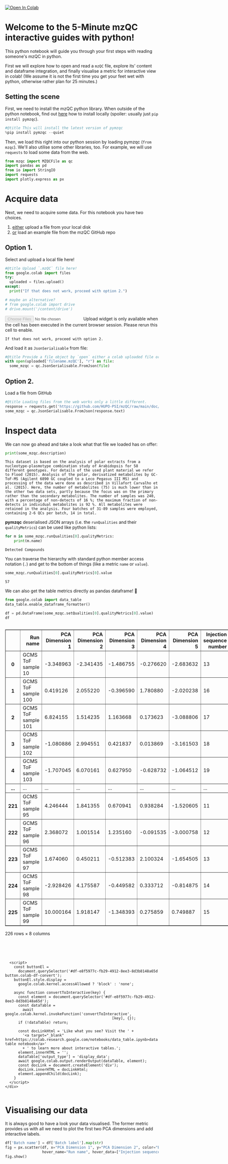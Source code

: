 [![Open In Colab](https://colab.research.google.com/assets/colab-badge.svg)](https://colab.research.google.com/github/MS-Quality-hub/pymzqc/blob/v1.0.0rc1/jupyter/colab/read_in_5_minutes.ipynb)

# Welcome to the 5-Minute mzQC interactive guides with python!
This python notebook will guide you through your first steps with reading someone's mzQC in python. 

First we will explore how to open and read a `mzQC` file, explore its' content and dataframe integration, and finally visualise a metric for interactive view in colab! (We assume it is not the first time you get your feet wet with python, otherwise rather plan for 25 minutes.)

## Setting the scene
First, we need to install the mzQC python library. When outside of the python notebook, find out [here](https://github.com/MS-Quality-hub/pymzqc) how to install locally (spoiler: usually just `pip install pymzqc`).


```python
#@title This will install the latest version of pymzqc
%pip install pymzqc --quiet
```

Then, we load this right into our python session by loading pymzqc (`from mzqc`). We'll also utilise some other libraries, too.
For example, we will use `requests` to load some data from the web. 



```python
from mzqc import MZQCFile as qc
import pandas as pd
from io import StringIO
import requests
import plotly.express as px
```

# Acquire data
Next, we need to acquire some data.
For this notebook you have two choices.
1. [either](#local-file-cell-id) upload a file from your local disk
2. [or](#github-file-cell-id) load an example file from the mzQC GitHub repo

<a name="local-file-cell-id"></a>
## Option 1.
Select and upload a local file here!


```python
#@title Upload `.mzQC` file here!
from google.colab import files
try:
  uploaded = files.upload()
except:
  print("If that does not work, proceed with option 2.")

# maybe an alternative?
# from google.colab import drive
# drive.mount('/content/drive')
```



<input type="file" id="files-ea0849e7-b72e-4e97-a3a1-ebddc4907a7a" name="files[]" multiple disabled
   style="border:none" />
<output id="result-ea0849e7-b72e-4e97-a3a1-ebddc4907a7a">
 Upload widget is only available when the cell has been executed in the
 current browser session. Please rerun this cell to enable.
 </output>
 <script src="/nbextensions/google.colab/files.js"></script> 


    If that does not work, proceed with option 2.


And load it as `JsonSerialisable` from file:


```python
#@title Provide a file object by `open` either a colab uploaded file or a file path if you are using this notebook locally.
with open(uploaded['filename.mzQC'], "r") as file:
  some_mzqc = qc.JsonSerialisable.FromJson(file)
```

<a name="github-file-cell-id"></a>
## Option 2.
Load a file from GitHub


```python
#@title Loading files from the web works only a little different.
response = requests.get('https://github.com/HUPO-PSI/mzQC/raw/main/doc/examples/metabo-batches.mzQC')
some_mzqc = qc.JsonSerialisable.FromJson(response.text)
```

# Inspect data
We can now go ahead and take a look what that file we loaded has on offer:


```python
print(some_mzqc.description)
```

    This dataset is based on the analysis of polar extracts from a nucleotype-plasmotype combination study of Arabidopsis for 58 different genotypes. For details of the used plant material we refer to Flood (2015). Analysis of the polar, derivatized metabolites by GC-ToF-MS (Agilent 6890 GC coupled to a Leco Pegasus III MS) and processing of the data were done as described in Villafort Carvalho et al. (2015). Here, the number of metabolites (75) is much lower than in the other two data sets, partly because the focus was on the primary rather than the secondary metabolites. The number of samples was 240, with a percentage of non-detects of 16 %; the maximum fraction of non-detects in individual metabolites is 92 %. All metabolites were retained in the analysis. Four batches of 31-89 samples were employed, containing 2-6 QCs per batch, 14 in total.


**pymzqc** deserialised JSON arrays (i.e. the `runQualities` and their `qualityMetrics`) can be used like python lists:


```python
for m in some_mzqc.runQualities[0].qualityMetrics:
    print(m.name)
```

    Detected Compounds


You can traverse the hierarchy with standard python member access notation (`.`) and get to the bottom of things (like a metric `name` or `value`).


```python
some_mzqc.runQualities[0].qualityMetrics[0].value

```




    57



We can also get the table metrics directly as pandas dataframe! 🤯


```python
from google.colab import data_table
data_table.enable_dataframe_formatter()

df = pd.DataFrame(some_mzqc.setQualities[0].qualityMetrics[0].value)
df
```





  <div id="df-e8f5977c-fb29-4912-8ee3-8d3b8148a65d">
    <div class="colab-df-container">
      <div>
<style scoped>
    .dataframe tbody tr th:only-of-type {
        vertical-align: middle;
    }

    .dataframe tbody tr th {
        vertical-align: top;
    }

    .dataframe thead th {
        text-align: right;
    }
</style>
<table border="1" class="dataframe">
  <thead>
    <tr style="text-align: right;">
      <th></th>
      <th>Run name</th>
      <th>PCA Dimension 1</th>
      <th>PCA Dimension 2</th>
      <th>PCA Dimension 3</th>
      <th>PCA Dimension 4</th>
      <th>PCA Dimension 5</th>
      <th>Injection sequence number</th>
      <th>Batch label</th>
    </tr>
  </thead>
  <tbody>
    <tr>
      <th>0</th>
      <td>GCMS ToF sample 10</td>
      <td>-3.348963</td>
      <td>-2.341435</td>
      <td>-1.486755</td>
      <td>-0.276620</td>
      <td>-2.683632</td>
      <td>13</td>
      <td>4</td>
    </tr>
    <tr>
      <th>1</th>
      <td>GCMS ToF sample 100</td>
      <td>0.419126</td>
      <td>2.055220</td>
      <td>-0.396590</td>
      <td>1.780880</td>
      <td>-2.020238</td>
      <td>16</td>
      <td>7</td>
    </tr>
    <tr>
      <th>2</th>
      <td>GCMS ToF sample 101</td>
      <td>6.824155</td>
      <td>1.514235</td>
      <td>1.163668</td>
      <td>0.173623</td>
      <td>-3.088806</td>
      <td>17</td>
      <td>7</td>
    </tr>
    <tr>
      <th>3</th>
      <td>GCMS ToF sample 102</td>
      <td>-1.080886</td>
      <td>2.994551</td>
      <td>0.421837</td>
      <td>0.013869</td>
      <td>-3.161503</td>
      <td>18</td>
      <td>7</td>
    </tr>
    <tr>
      <th>4</th>
      <td>GCMS ToF sample 103</td>
      <td>-1.707045</td>
      <td>6.070161</td>
      <td>0.627950</td>
      <td>-0.628732</td>
      <td>-1.064512</td>
      <td>19</td>
      <td>7</td>
    </tr>
    <tr>
      <th>...</th>
      <td>...</td>
      <td>...</td>
      <td>...</td>
      <td>...</td>
      <td>...</td>
      <td>...</td>
      <td>...</td>
      <td>...</td>
    </tr>
    <tr>
      <th>221</th>
      <td>GCMS ToF sample 95</td>
      <td>4.246444</td>
      <td>1.841355</td>
      <td>0.670941</td>
      <td>0.938284</td>
      <td>-1.520605</td>
      <td>11</td>
      <td>7</td>
    </tr>
    <tr>
      <th>222</th>
      <td>GCMS ToF sample 96</td>
      <td>2.368072</td>
      <td>1.001514</td>
      <td>1.235160</td>
      <td>-0.091535</td>
      <td>-3.000758</td>
      <td>12</td>
      <td>7</td>
    </tr>
    <tr>
      <th>223</th>
      <td>GCMS ToF sample 97</td>
      <td>1.674060</td>
      <td>0.450211</td>
      <td>-0.512383</td>
      <td>2.100324</td>
      <td>-1.654505</td>
      <td>13</td>
      <td>7</td>
    </tr>
    <tr>
      <th>224</th>
      <td>GCMS ToF sample 98</td>
      <td>-2.928426</td>
      <td>4.175587</td>
      <td>-0.449582</td>
      <td>0.333712</td>
      <td>-0.814875</td>
      <td>14</td>
      <td>7</td>
    </tr>
    <tr>
      <th>225</th>
      <td>GCMS ToF sample 99</td>
      <td>10.000164</td>
      <td>1.918147</td>
      <td>-1.348393</td>
      <td>0.275859</td>
      <td>0.749887</td>
      <td>15</td>
      <td>7</td>
    </tr>
  </tbody>
</table>
<p>226 rows × 8 columns</p>
</div>
      <button class="colab-df-convert" onclick="convertToInteractive('df-e8f5977c-fb29-4912-8ee3-8d3b8148a65d')"
              title="Convert this dataframe to an interactive table."
              style="display:none;">

  <svg xmlns="http://www.w3.org/2000/svg" height="24px"viewBox="0 0 24 24"
       width="24px">
    <path d="M0 0h24v24H0V0z" fill="none"/>
    <path d="M18.56 5.44l.94 2.06.94-2.06 2.06-.94-2.06-.94-.94-2.06-.94 2.06-2.06.94zm-11 1L8.5 8.5l.94-2.06 2.06-.94-2.06-.94L8.5 2.5l-.94 2.06-2.06.94zm10 10l.94 2.06.94-2.06 2.06-.94-2.06-.94-.94-2.06-.94 2.06-2.06.94z"/><path d="M17.41 7.96l-1.37-1.37c-.4-.4-.92-.59-1.43-.59-.52 0-1.04.2-1.43.59L10.3 9.45l-7.72 7.72c-.78.78-.78 2.05 0 2.83L4 21.41c.39.39.9.59 1.41.59.51 0 1.02-.2 1.41-.59l7.78-7.78 2.81-2.81c.8-.78.8-2.07 0-2.86zM5.41 20L4 18.59l7.72-7.72 1.47 1.35L5.41 20z"/>
  </svg>
      </button>

  <style>
    .colab-df-container {
      display:flex;
      flex-wrap:wrap;
      gap: 12px;
    }

    .colab-df-convert {
      background-color: #E8F0FE;
      border: none;
      border-radius: 50%;
      cursor: pointer;
      display: none;
      fill: #1967D2;
      height: 32px;
      padding: 0 0 0 0;
      width: 32px;
    }

    .colab-df-convert:hover {
      background-color: #E2EBFA;
      box-shadow: 0px 1px 2px rgba(60, 64, 67, 0.3), 0px 1px 3px 1px rgba(60, 64, 67, 0.15);
      fill: #174EA6;
    }

    [theme=dark] .colab-df-convert {
      background-color: #3B4455;
      fill: #D2E3FC;
    }

    [theme=dark] .colab-df-convert:hover {
      background-color: #434B5C;
      box-shadow: 0px 1px 3px 1px rgba(0, 0, 0, 0.15);
      filter: drop-shadow(0px 1px 2px rgba(0, 0, 0, 0.3));
      fill: #FFFFFF;
    }
  </style>

      <script>
        const buttonEl =
          document.querySelector('#df-e8f5977c-fb29-4912-8ee3-8d3b8148a65d button.colab-df-convert');
        buttonEl.style.display =
          google.colab.kernel.accessAllowed ? 'block' : 'none';

        async function convertToInteractive(key) {
          const element = document.querySelector('#df-e8f5977c-fb29-4912-8ee3-8d3b8148a65d');
          const dataTable =
            await google.colab.kernel.invokeFunction('convertToInteractive',
                                                     [key], {});
          if (!dataTable) return;

          const docLinkHtml = 'Like what you see? Visit the ' +
            '<a target="_blank" href=https://colab.research.google.com/notebooks/data_table.ipynb>data table notebook</a>'
            + ' to learn more about interactive tables.';
          element.innerHTML = '';
          dataTable['output_type'] = 'display_data';
          await google.colab.output.renderOutput(dataTable, element);
          const docLink = document.createElement('div');
          docLink.innerHTML = docLinkHtml;
          element.appendChild(docLink);
        }
      </script>
    </div>
  </div>




# Visualising our data
It is always good to have a look your data visualised. The former metric provides us with all we need to plot the first two PCA dimensions and add interactive labels.


```python
df['Batch name'] = df['Batch label'].map(str)
fig = px.scatter(df, x="PCA Dimension 1", y="PCA Dimension 2", color="Batch name", 
                 hover_name="Run name", hover_data=["Injection sequence number", "Batch label"])
fig.show()

```


<html>
<head><meta charset="utf-8" /></head>
<body>
    <div>            <script src="https://cdnjs.cloudflare.com/ajax/libs/mathjax/2.7.5/MathJax.js?config=TeX-AMS-MML_SVG"></script><script type="text/javascript">if (window.MathJax) {MathJax.Hub.Config({SVG: {font: "STIX-Web"}});}</script>                <script type="text/javascript">window.PlotlyConfig = {MathJaxConfig: 'local'};</script>
        <script src="https://cdn.plot.ly/plotly-2.8.3.min.js"></script>                <div id="4c3d5c4a-4ab3-40d3-836e-0141c5510234" class="plotly-graph-div" style="height:525px; width:100%;"></div>            <script type="text/javascript">                                    window.PLOTLYENV=window.PLOTLYENV || {};                                    if (document.getElementById("4c3d5c4a-4ab3-40d3-836e-0141c5510234")) {                    Plotly.newPlot(                        "4c3d5c4a-4ab3-40d3-836e-0141c5510234",                        [{"customdata":[[13,4],[14,4],[15,4],[16,4],[17,4],[18,4],[19,4],[20,4],[21,4],[22,4],[5,4],[23,4],[24,4],[25,4],[26,4],[27,4],[28,4],[29,4],[30,4],[31,4],[32,4],[6,4],[33,4],[7,4],[8,4],[9,4],[10,4],[11,4],[12,4]],"hovertemplate":"<b>%{hovertext}</b><br><br>Batch name=4<br>PCA Dimension 1=%{x}<br>PCA Dimension 2=%{y}<br>Injection sequence number=%{customdata[0]}<br>Batch label=%{customdata[1]}<extra></extra>","hovertext":["GCMS ToF sample 10","GCMS ToF sample 11","GCMS ToF sample 12","GCMS ToF sample 13","GCMS ToF sample 14","GCMS ToF sample 15","GCMS ToF sample 16","GCMS ToF sample 17","GCMS ToF sample 18","GCMS ToF sample 19","GCMS ToF sample 2","GCMS ToF sample 20","GCMS ToF sample 21","GCMS ToF sample 22","GCMS ToF sample 23","GCMS ToF sample 24","GCMS ToF sample 25","GCMS ToF sample 26","GCMS ToF sample 27","GCMS ToF sample 28","GCMS ToF sample 29","GCMS ToF sample 3","GCMS ToF sample 30","GCMS ToF sample 4","GCMS ToF sample 5","GCMS ToF sample 6","GCMS ToF sample 7","GCMS ToF sample 8","GCMS ToF sample 9"],"legendgroup":"4","marker":{"color":"#636efa","symbol":"circle"},"mode":"markers","name":"4","orientation":"v","showlegend":true,"x":[-3.3489633839,-0.4470879071,0.2905566121,-0.3069984724,-5.1842079165,7.2263723602,-10.498114593,-1.8478444188,-5.0090218488,-0.7331334459,-3.2004377118,-7.3783032825,1.0397856472,4.9950994081,-3.2913616085,-4.3259115467,-4.037708695,-0.9144311394,-4.6667650928,-4.0681783501,0.6306024972,-4.8651276138,-2.6822831119,-6.1153085456,-11.8407707681,-6.5830897773,-1.1791599605,-1.9468972547,-3.234407891],"xaxis":"x","y":[-2.3414347017,-4.4976917552,-1.9854748977,-1.5333999507,-1.8695850138,-4.6520979386,0.2178688987,-6.9558846923,1.897957498,-4.6845409886,-1.3754645576,0.6046279987,-0.7671619426,-5.8889824839,-4.0840381076,-3.9923664824,-0.2537069808,-0.9517635634,-0.745099422,-3.8174845507,-0.6870928333,-6.9698275224,-4.824004353,-2.7446679861,-2.7620964198,-5.8202052908,1.5141763073,-0.339153104,0.8723962872],"yaxis":"y","type":"scatter"},{"customdata":[[16,7],[17,7],[18,7],[19,7],[20,7],[22,7],[23,7],[24,7],[25,7],[26,7],[27,7],[28,7],[29,7],[30,7],[31,7],[32,7],[33,7],[34,7],[35,7],[36,7],[37,7],[38,7],[39,7],[40,7],[41,7],[42,7],[43,7],[44,7],[45,7],[46,7],[48,7],[49,7],[50,7],[51,7],[52,7],[53,7],[54,7],[55,7],[56,7],[57,7],[58,7],[59,7],[60,7],[61,7],[62,7],[63,7],[64,7],[65,7],[66,7],[67,7],[68,7],[69,7],[70,7],[71,7],[72,7],[76,7],[77,7],[78,7],[79,7],[80,7],[81,7],[82,7],[83,7],[84,7],[85,7],[86,7],[87,7],[88,7],[89,7],[90,7],[91,7],[92,7],[3,7],[4,7],[5,7],[6,7],[7,7],[8,7],[9,7],[10,7],[11,7],[12,7],[13,7],[14,7],[15,7]],"hovertemplate":"<b>%{hovertext}</b><br><br>Batch name=7<br>PCA Dimension 1=%{x}<br>PCA Dimension 2=%{y}<br>Injection sequence number=%{customdata[0]}<br>Batch label=%{customdata[1]}<extra></extra>","hovertext":["GCMS ToF sample 100","GCMS ToF sample 101","GCMS ToF sample 102","GCMS ToF sample 103","GCMS ToF sample 104","GCMS ToF sample 106","GCMS ToF sample 107","GCMS ToF sample 108","GCMS ToF sample 109","GCMS ToF sample 110","GCMS ToF sample 111","GCMS ToF sample 112","GCMS ToF sample 113","GCMS ToF sample 114","GCMS ToF sample 115","GCMS ToF sample 116","GCMS ToF sample 117","GCMS ToF sample 118","GCMS ToF sample 119","GCMS ToF sample 120","GCMS ToF sample 121","GCMS ToF sample 122","GCMS ToF sample 123","GCMS ToF sample 124","GCMS ToF sample 125","GCMS ToF sample 126","GCMS ToF sample 127","GCMS ToF sample 128","GCMS ToF sample 129","GCMS ToF sample 130","GCMS ToF sample 132","GCMS ToF sample 133","GCMS ToF sample 134","GCMS ToF sample 135","GCMS ToF sample 136","GCMS ToF sample 137","GCMS ToF sample 138","GCMS ToF sample 139","GCMS ToF sample 140","GCMS ToF sample 141","GCMS ToF sample 142","GCMS ToF sample 143","GCMS ToF sample 144","GCMS ToF sample 145","GCMS ToF sample 146","GCMS ToF sample 147","GCMS ToF sample 148","GCMS ToF sample 149","GCMS ToF sample 150","GCMS ToF sample 151","GCMS ToF sample 152","GCMS ToF sample 153","GCMS ToF sample 154","GCMS ToF sample 155","GCMS ToF sample 156","GCMS ToF sample 157","GCMS ToF sample 158","GCMS ToF sample 159","GCMS ToF sample 160","GCMS ToF sample 161","GCMS ToF sample 162","GCMS ToF sample 163","GCMS ToF sample 164","GCMS ToF sample 165","GCMS ToF sample 166","GCMS ToF sample 167","GCMS ToF sample 168","GCMS ToF sample 169","GCMS ToF sample 170","GCMS ToF sample 171","GCMS ToF sample 172","GCMS ToF sample 173","GCMS ToF sample 87","GCMS ToF sample 88","GCMS ToF sample 89","GCMS ToF sample 90","GCMS ToF sample 91","GCMS ToF sample 92","GCMS ToF sample 93","GCMS ToF sample 94","GCMS ToF sample 95","GCMS ToF sample 96","GCMS ToF sample 97","GCMS ToF sample 98","GCMS ToF sample 99"],"legendgroup":"7","marker":{"color":"#EF553B","symbol":"circle"},"mode":"markers","name":"7","orientation":"v","showlegend":true,"x":[0.4191257477,6.8241553933,-1.0808863947,-1.707045218,2.8308541748,-2.2338635322,3.9699078343,-2.4770395336,-2.7332267846,-5.1985965443,-1.6871799846,-0.162214613,4.4931694088,1.065013029,-1.1940566219,4.1964218311,-4.9229903804,-0.0487967333,7.9232129003,-2.4167956848,4.188667538,-0.2907648229,-0.9276300068,2.8475911731,-2.968729106,4.1660313629,-1.137933623,1.7420100896,4.759143556,0.3569010485,-4.0831272735,3.5694159259,2.2713740735,-5.0789607892,-0.0752693899,7.1581925537,0.828962944,-1.5693378796,0.3652225255,1.2012539074,0.7432225587,-0.0185043171,-2.9830231055,-1.0151965987,-2.6590623404,1.1782955448,5.3186313176,-10.4677770954,2.3232291491,3.8652035606,6.025908917,1.5578940537,-1.8630675831,2.4299328853,2.4489501744,-8.1272401542,-6.9339250968,-2.6514879488,-8.0560929327,-2.4843500653,-1.5591274019,-4.1491782662,-7.6513289916,-7.7606513161,-4.2396234647,-7.9197018596,-6.0399736461,-3.3695303241,-2.3881146016,-2.2744510576,-0.3913099263,-1.6048077914,-0.1044978744,3.618711788,1.0473173519,5.1268898175,2.7572048852,-1.8963995901,-3.4274871811,-1.7860465161,4.2464436594,2.3680717944,1.6740603069,-2.928425603,10.0001640731],"xaxis":"x","y":[2.0552198422,1.5142354815,2.9945511395,6.0701613531,3.3266278572,3.3685284856,0.5399655333,2.3932072785,2.7643008047,4.0508987872,1.4660293581,0.0770429575,0.0024804836,1.1879740902,0.5707980874,-1.3918382896,1.0451142023,3.5322514915,-2.5080634204,-1.0918833604,-0.5248062282,-0.7546478724,0.8834778808,1.7014956692,2.4943035973,1.6819956954,2.164453404,1.8319649453,0.8101455665,3.1578474235,1.3427308128,-1.9448531516,2.364325228,3.1655048258,-0.2917984184,-8.0143656151,-4.1139242264,2.7958020455,-3.4957487643,-2.7126585146,-6.6259650197,1.4678688788,1.860009365,1.5306572809,2.7205793212,-0.7433254297,-3.3517992711,-0.3683510015,-0.2969785081,-6.1260045659,-2.7918429522,-2.4112026192,0.5809935688,-2.4070162921,-6.2765335862,-3.566985763,1.8899075764,0.7159550768,2.0647094711,-0.1057277641,-3.9440217112,-6.1913732752,-3.5142609684,-2.7538027387,-0.4912709915,-3.004320254,-2.2817738773,-3.6949715311,-3.0744193535,1.7548977324,-5.2636295072,-4.7378502816,2.9918774591,-3.70235352,-1.8028466468,1.6521201628,3.1369325927,3.1258090201,-5.7882477799,2.182551129,1.8413552942,1.0015138509,0.4502112672,4.1755869513,1.9181471533],"yaxis":"y","type":"scatter"},{"customdata":[[4,10],[5,10],[6,10],[7,10],[8,10],[9,10],[10,10],[11,10],[12,10],[13,10],[14,10],[15,10],[16,10],[17,10],[18,10],[19,10],[20,10],[22,10],[23,10],[24,10],[25,10],[26,10],[27,10],[28,10],[29,10],[30,10],[31,10],[32,10],[33,10],[34,10],[35,10],[36,10],[37,10],[38,10],[39,10],[40,10],[41,10],[43,10],[44,10],[45,10],[46,10],[47,10],[48,10],[49,10],[50,10],[51,10],[52,10],[53,10],[54,10],[55,10],[56,10],[57,10],[58,10],[59,10],[60,10],[61,10],[62,10],[63,10],[65,10],[66,10]],"hovertemplate":"<b>%{hovertext}</b><br><br>Batch name=10<br>PCA Dimension 1=%{x}<br>PCA Dimension 2=%{y}<br>Injection sequence number=%{customdata[0]}<br>Batch label=%{customdata[1]}<extra></extra>","hovertext":["GCMS ToF sample 177","GCMS ToF sample 178","GCMS ToF sample 179","GCMS ToF sample 180","GCMS ToF sample 181","GCMS ToF sample 182","GCMS ToF sample 183","GCMS ToF sample 184","GCMS ToF sample 185","GCMS ToF sample 186","GCMS ToF sample 187","GCMS ToF sample 188","GCMS ToF sample 189","GCMS ToF sample 190","GCMS ToF sample 191","GCMS ToF sample 192","GCMS ToF sample 193","GCMS ToF sample 195","GCMS ToF sample 196","GCMS ToF sample 197","GCMS ToF sample 198","GCMS ToF sample 199","GCMS ToF sample 200","GCMS ToF sample 201","GCMS ToF sample 202","GCMS ToF sample 203","GCMS ToF sample 204","GCMS ToF sample 205","GCMS ToF sample 206","GCMS ToF sample 207","GCMS ToF sample 208","GCMS ToF sample 209","GCMS ToF sample 210","GCMS ToF sample 211","GCMS ToF sample 212","GCMS ToF sample 213","GCMS ToF sample 214","GCMS ToF sample 216","GCMS ToF sample 217","GCMS ToF sample 218","GCMS ToF sample 219","GCMS ToF sample 220","GCMS ToF sample 221","GCMS ToF sample 222","GCMS ToF sample 223","GCMS ToF sample 224","GCMS ToF sample 225","GCMS ToF sample 226","GCMS ToF sample 227","GCMS ToF sample 228","GCMS ToF sample 229","GCMS ToF sample 230","GCMS ToF sample 231","GCMS ToF sample 232","GCMS ToF sample 233","GCMS ToF sample 234","GCMS ToF sample 235","GCMS ToF sample 236","GCMS ToF sample 238","GCMS ToF sample 239"],"legendgroup":"10","marker":{"color":"#00cc96","symbol":"circle"},"mode":"markers","name":"10","orientation":"v","showlegend":true,"x":[-0.2399191721,-4.1136913613,-0.6269833457,0.5306315727,-6.592080735,-4.492378256,-1.3028620578,-3.8371703822,-5.2130536703,-5.4317236274,-0.5999563478,2.1531396916,-1.9443562481,0.951283388,2.7826978447,-2.2532581555,-0.0741762409,-7.0497329655,-4.278429051,0.0769809917,7.9025446164,-3.5982310916,-2.3113338329,-1.7110468372,-3.20605726,-3.6158552084,7.520231951,1.4600045217,-3.8326763159,6.1094439358,1.0450705098,-1.1646018992,-0.2774277653,-3.6065836315,-1.776450852,1.7033047566,-1.9458179288,-0.2510462381,-2.4726347321,1.9418319684,-2.0328351118,-0.8091622655,-1.2994065497,-1.5601348705,-4.1472603067,0.9442454758,-3.5628871304,-4.6960341411,0.7348968302,-3.3741246267,1.9625296323,3.9293009716,-1.205756014,2.8494074208,3.7449335931,-1.3034700542,1.8941360122,0.2289366469,-0.3611115399,-2.2606294339],"xaxis":"x","y":[1.8387353375,1.0740775321,0.1835648149,0.679158744,-0.3750873679,1.9841123762,0.6193101644,0.660805318,3.4699798867,0.5116066126,2.190893902,-0.555333107,-0.2790107249,1.8409696954,0.530709381,-2.1822527379,1.7141617973,-0.0011017748,2.3063334903,-0.188886904,-5.3206715922,4.4367196141,0.138546764,2.4113359288,-0.4279627921,0.1660507663,-2.6017667638,1.8171734659,-1.9287317332,-0.4871874161,0.0066686902,-2.8455727834,0.8987028496,0.6110709048,2.7598142193,-4.6815935268,0.9227273089,-4.4617670261,3.304331427,-4.9056616075,0.8563141357,-2.998209467,1.7242970052,-1.2480321852,-0.975974124,1.8048862439,1.4810275414,-0.4489186938,-7.8716066565,1.8305754809,2.3758996966,0.511994141,2.3561564188,-1.8099415196,-6.9678750052,2.2163383495,-4.3832101315,-0.0977442974,0.4469612911,0.6190589068],"yaxis":"y","type":"scatter"},{"customdata":[[2,5],[3,5],[4,5],[5,5],[6,5],[7,5],[8,5],[9,5],[10,5],[11,5],[12,5],[13,5],[14,5],[15,5],[16,5],[17,5],[18,5],[19,5],[20,5],[21,5],[22,5],[23,5],[24,5],[25,5],[26,5],[27,5],[28,5],[29,5],[30,5],[31,5],[32,5],[33,5],[34,5],[35,5],[36,5],[38,5],[39,5],[40,5],[41,5],[42,5],[43,5],[44,5],[45,5],[46,5],[47,5],[48,5],[49,5],[50,5],[51,5],[52,5],[53,5],[54,5]],"hovertemplate":"<b>%{hovertext}</b><br><br>Batch name=5<br>PCA Dimension 1=%{x}<br>PCA Dimension 2=%{y}<br>Injection sequence number=%{customdata[0]}<br>Batch label=%{customdata[1]}<extra></extra>","hovertext":["GCMS ToF sample 32","GCMS ToF sample 33","GCMS ToF sample 34","GCMS ToF sample 35","GCMS ToF sample 36","GCMS ToF sample 37","GCMS ToF sample 38","GCMS ToF sample 39","GCMS ToF sample 40","GCMS ToF sample 41","GCMS ToF sample 42","GCMS ToF sample 43","GCMS ToF sample 44","GCMS ToF sample 45","GCMS ToF sample 46","GCMS ToF sample 47","GCMS ToF sample 48","GCMS ToF sample 49","GCMS ToF sample 50","GCMS ToF sample 51","GCMS ToF sample 52","GCMS ToF sample 53","GCMS ToF sample 54","GCMS ToF sample 55","GCMS ToF sample 56","GCMS ToF sample 57","GCMS ToF sample 58","GCMS ToF sample 59","GCMS ToF sample 60","GCMS ToF sample 61","GCMS ToF sample 62","GCMS ToF sample 63","GCMS ToF sample 64","GCMS ToF sample 65","GCMS ToF sample 66","GCMS ToF sample 68","GCMS ToF sample 69","GCMS ToF sample 70","GCMS ToF sample 71","GCMS ToF sample 72","GCMS ToF sample 73","GCMS ToF sample 74","GCMS ToF sample 75","GCMS ToF sample 76","GCMS ToF sample 77","GCMS ToF sample 78","GCMS ToF sample 79","GCMS ToF sample 80","GCMS ToF sample 81","GCMS ToF sample 82","GCMS ToF sample 83","GCMS ToF sample 84"],"legendgroup":"5","marker":{"color":"#ab63fa","symbol":"circle"},"mode":"markers","name":"5","orientation":"v","showlegend":true,"x":[3.5012376744,4.7247233268,2.4099708448,0.2868303919,0.6393485354,-0.5288303333,-0.9719860724,3.0923171347,7.2981571438,1.1822851458,1.3488446334,2.231647972,2.7491393016,12.0457639249,6.282702297,1.7760115076,2.1585026031,1.8310786124,3.8160350734,4.2813855441,9.1643828848,4.1860017961,6.5689740649,12.3831848323,7.481412766,1.3363157101,3.4447531681,3.849074158,4.6122127984,3.7304911054,0.1042706374,4.2398502663,4.9181056021,0.5174171321,7.5574701484,6.8105359833,4.1691413147,6.0136378152,2.0571260202,1.7062619383,3.5873517455,1.2681832303,3.0395313236,0.4216375015,2.4870567016,0.9305310838,2.0223972375,-0.7278680161,-3.4396024067,-1.3879392689,1.8532049653,-0.7323080554],"xaxis":"x","y":[3.1139341738,-0.4880301904,1.3030136002,2.8688932063,2.1926134768,2.6298741845,3.025650846,1.2350628205,0.1336670141,3.1024683047,4.9055041462,3.1173516042,1.5730926887,-0.5070724258,3.4016550643,4.0467956149,6.093295473,5.0591633712,2.5247364196,2.647086586,1.6895717109,2.5580686197,0.6806439599,-2.9500776533,2.41717624,5.0418393595,4.5406613701,5.5848945381,1.4384628468,2.4950964741,1.1487093353,3.1176371508,0.2318095042,4.2757365759,0.2310854792,0.9173859454,-0.2008158459,-6.3773907519,-4.2728006741,-2.0448990134,-3.88337042,0.3256674661,3.5027264787,-0.5171001085,1.9175499599,4.6431566297,-5.1688101823,1.4524116058,3.679482305,1.8253918947,3.0501141436,4.596802953],"yaxis":"y","type":"scatter"}],                        {"template":{"data":{"bar":[{"error_x":{"color":"#2a3f5f"},"error_y":{"color":"#2a3f5f"},"marker":{"line":{"color":"#E5ECF6","width":0.5},"pattern":{"fillmode":"overlay","size":10,"solidity":0.2}},"type":"bar"}],"barpolar":[{"marker":{"line":{"color":"#E5ECF6","width":0.5},"pattern":{"fillmode":"overlay","size":10,"solidity":0.2}},"type":"barpolar"}],"carpet":[{"aaxis":{"endlinecolor":"#2a3f5f","gridcolor":"white","linecolor":"white","minorgridcolor":"white","startlinecolor":"#2a3f5f"},"baxis":{"endlinecolor":"#2a3f5f","gridcolor":"white","linecolor":"white","minorgridcolor":"white","startlinecolor":"#2a3f5f"},"type":"carpet"}],"choropleth":[{"colorbar":{"outlinewidth":0,"ticks":""},"type":"choropleth"}],"contour":[{"colorbar":{"outlinewidth":0,"ticks":""},"colorscale":[[0.0,"#0d0887"],[0.1111111111111111,"#46039f"],[0.2222222222222222,"#7201a8"],[0.3333333333333333,"#9c179e"],[0.4444444444444444,"#bd3786"],[0.5555555555555556,"#d8576b"],[0.6666666666666666,"#ed7953"],[0.7777777777777778,"#fb9f3a"],[0.8888888888888888,"#fdca26"],[1.0,"#f0f921"]],"type":"contour"}],"contourcarpet":[{"colorbar":{"outlinewidth":0,"ticks":""},"type":"contourcarpet"}],"heatmap":[{"colorbar":{"outlinewidth":0,"ticks":""},"colorscale":[[0.0,"#0d0887"],[0.1111111111111111,"#46039f"],[0.2222222222222222,"#7201a8"],[0.3333333333333333,"#9c179e"],[0.4444444444444444,"#bd3786"],[0.5555555555555556,"#d8576b"],[0.6666666666666666,"#ed7953"],[0.7777777777777778,"#fb9f3a"],[0.8888888888888888,"#fdca26"],[1.0,"#f0f921"]],"type":"heatmap"}],"heatmapgl":[{"colorbar":{"outlinewidth":0,"ticks":""},"colorscale":[[0.0,"#0d0887"],[0.1111111111111111,"#46039f"],[0.2222222222222222,"#7201a8"],[0.3333333333333333,"#9c179e"],[0.4444444444444444,"#bd3786"],[0.5555555555555556,"#d8576b"],[0.6666666666666666,"#ed7953"],[0.7777777777777778,"#fb9f3a"],[0.8888888888888888,"#fdca26"],[1.0,"#f0f921"]],"type":"heatmapgl"}],"histogram":[{"marker":{"pattern":{"fillmode":"overlay","size":10,"solidity":0.2}},"type":"histogram"}],"histogram2d":[{"colorbar":{"outlinewidth":0,"ticks":""},"colorscale":[[0.0,"#0d0887"],[0.1111111111111111,"#46039f"],[0.2222222222222222,"#7201a8"],[0.3333333333333333,"#9c179e"],[0.4444444444444444,"#bd3786"],[0.5555555555555556,"#d8576b"],[0.6666666666666666,"#ed7953"],[0.7777777777777778,"#fb9f3a"],[0.8888888888888888,"#fdca26"],[1.0,"#f0f921"]],"type":"histogram2d"}],"histogram2dcontour":[{"colorbar":{"outlinewidth":0,"ticks":""},"colorscale":[[0.0,"#0d0887"],[0.1111111111111111,"#46039f"],[0.2222222222222222,"#7201a8"],[0.3333333333333333,"#9c179e"],[0.4444444444444444,"#bd3786"],[0.5555555555555556,"#d8576b"],[0.6666666666666666,"#ed7953"],[0.7777777777777778,"#fb9f3a"],[0.8888888888888888,"#fdca26"],[1.0,"#f0f921"]],"type":"histogram2dcontour"}],"mesh3d":[{"colorbar":{"outlinewidth":0,"ticks":""},"type":"mesh3d"}],"parcoords":[{"line":{"colorbar":{"outlinewidth":0,"ticks":""}},"type":"parcoords"}],"pie":[{"automargin":true,"type":"pie"}],"scatter":[{"marker":{"colorbar":{"outlinewidth":0,"ticks":""}},"type":"scatter"}],"scatter3d":[{"line":{"colorbar":{"outlinewidth":0,"ticks":""}},"marker":{"colorbar":{"outlinewidth":0,"ticks":""}},"type":"scatter3d"}],"scattercarpet":[{"marker":{"colorbar":{"outlinewidth":0,"ticks":""}},"type":"scattercarpet"}],"scattergeo":[{"marker":{"colorbar":{"outlinewidth":0,"ticks":""}},"type":"scattergeo"}],"scattergl":[{"marker":{"colorbar":{"outlinewidth":0,"ticks":""}},"type":"scattergl"}],"scattermapbox":[{"marker":{"colorbar":{"outlinewidth":0,"ticks":""}},"type":"scattermapbox"}],"scatterpolar":[{"marker":{"colorbar":{"outlinewidth":0,"ticks":""}},"type":"scatterpolar"}],"scatterpolargl":[{"marker":{"colorbar":{"outlinewidth":0,"ticks":""}},"type":"scatterpolargl"}],"scatterternary":[{"marker":{"colorbar":{"outlinewidth":0,"ticks":""}},"type":"scatterternary"}],"surface":[{"colorbar":{"outlinewidth":0,"ticks":""},"colorscale":[[0.0,"#0d0887"],[0.1111111111111111,"#46039f"],[0.2222222222222222,"#7201a8"],[0.3333333333333333,"#9c179e"],[0.4444444444444444,"#bd3786"],[0.5555555555555556,"#d8576b"],[0.6666666666666666,"#ed7953"],[0.7777777777777778,"#fb9f3a"],[0.8888888888888888,"#fdca26"],[1.0,"#f0f921"]],"type":"surface"}],"table":[{"cells":{"fill":{"color":"#EBF0F8"},"line":{"color":"white"}},"header":{"fill":{"color":"#C8D4E3"},"line":{"color":"white"}},"type":"table"}]},"layout":{"annotationdefaults":{"arrowcolor":"#2a3f5f","arrowhead":0,"arrowwidth":1},"autotypenumbers":"strict","coloraxis":{"colorbar":{"outlinewidth":0,"ticks":""}},"colorscale":{"diverging":[[0,"#8e0152"],[0.1,"#c51b7d"],[0.2,"#de77ae"],[0.3,"#f1b6da"],[0.4,"#fde0ef"],[0.5,"#f7f7f7"],[0.6,"#e6f5d0"],[0.7,"#b8e186"],[0.8,"#7fbc41"],[0.9,"#4d9221"],[1,"#276419"]],"sequential":[[0.0,"#0d0887"],[0.1111111111111111,"#46039f"],[0.2222222222222222,"#7201a8"],[0.3333333333333333,"#9c179e"],[0.4444444444444444,"#bd3786"],[0.5555555555555556,"#d8576b"],[0.6666666666666666,"#ed7953"],[0.7777777777777778,"#fb9f3a"],[0.8888888888888888,"#fdca26"],[1.0,"#f0f921"]],"sequentialminus":[[0.0,"#0d0887"],[0.1111111111111111,"#46039f"],[0.2222222222222222,"#7201a8"],[0.3333333333333333,"#9c179e"],[0.4444444444444444,"#bd3786"],[0.5555555555555556,"#d8576b"],[0.6666666666666666,"#ed7953"],[0.7777777777777778,"#fb9f3a"],[0.8888888888888888,"#fdca26"],[1.0,"#f0f921"]]},"colorway":["#636efa","#EF553B","#00cc96","#ab63fa","#FFA15A","#19d3f3","#FF6692","#B6E880","#FF97FF","#FECB52"],"font":{"color":"#2a3f5f"},"geo":{"bgcolor":"white","lakecolor":"white","landcolor":"#E5ECF6","showlakes":true,"showland":true,"subunitcolor":"white"},"hoverlabel":{"align":"left"},"hovermode":"closest","mapbox":{"style":"light"},"paper_bgcolor":"white","plot_bgcolor":"#E5ECF6","polar":{"angularaxis":{"gridcolor":"white","linecolor":"white","ticks":""},"bgcolor":"#E5ECF6","radialaxis":{"gridcolor":"white","linecolor":"white","ticks":""}},"scene":{"xaxis":{"backgroundcolor":"#E5ECF6","gridcolor":"white","gridwidth":2,"linecolor":"white","showbackground":true,"ticks":"","zerolinecolor":"white"},"yaxis":{"backgroundcolor":"#E5ECF6","gridcolor":"white","gridwidth":2,"linecolor":"white","showbackground":true,"ticks":"","zerolinecolor":"white"},"zaxis":{"backgroundcolor":"#E5ECF6","gridcolor":"white","gridwidth":2,"linecolor":"white","showbackground":true,"ticks":"","zerolinecolor":"white"}},"shapedefaults":{"line":{"color":"#2a3f5f"}},"ternary":{"aaxis":{"gridcolor":"white","linecolor":"white","ticks":""},"baxis":{"gridcolor":"white","linecolor":"white","ticks":""},"bgcolor":"#E5ECF6","caxis":{"gridcolor":"white","linecolor":"white","ticks":""}},"title":{"x":0.05},"xaxis":{"automargin":true,"gridcolor":"white","linecolor":"white","ticks":"","title":{"standoff":15},"zerolinecolor":"white","zerolinewidth":2},"yaxis":{"automargin":true,"gridcolor":"white","linecolor":"white","ticks":"","title":{"standoff":15},"zerolinecolor":"white","zerolinewidth":2}}},"xaxis":{"anchor":"y","domain":[0.0,1.0],"title":{"text":"PCA Dimension 1"}},"yaxis":{"anchor":"x","domain":[0.0,1.0],"title":{"text":"PCA Dimension 2"}},"legend":{"title":{"text":"Batch name"},"tracegroupgap":0},"margin":{"t":60}},                        {"responsive": true}                    ).then(function(){

var gd = document.getElementById('4c3d5c4a-4ab3-40d3-836e-0141c5510234');
var x = new MutationObserver(function (mutations, observer) {{
        var display = window.getComputedStyle(gd).display;
        if (!display || display === 'none') {{
            console.log([gd, 'removed!']);
            Plotly.purge(gd);
            observer.disconnect();
        }}
}});

// Listen for the removal of the full notebook cells
var notebookContainer = gd.closest('#notebook-container');
if (notebookContainer) {{
    x.observe(notebookContainer, {childList: true});
}}

// Listen for the clearing of the current output cell
var outputEl = gd.closest('.output');
if (outputEl) {{
    x.observe(outputEl, {childList: true});
}}

                        })                };                            </script>        </div>
</body>
</html>

